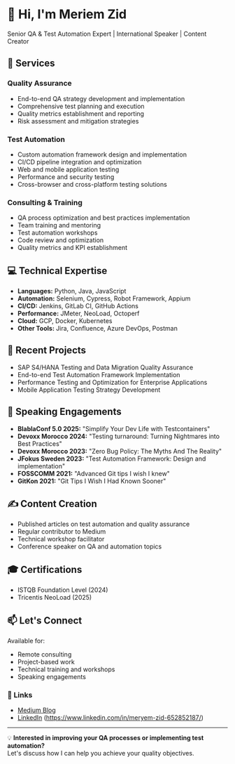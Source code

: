 # 👋 Hi, I'm Meriem Zid

Senior QA & Test Automation Expert | International Speaker | Content Creator

## 🚀 Services

### Quality Assurance
- End-to-end QA strategy development and implementation
- Comprehensive test planning and execution
- Quality metrics establishment and reporting
- Risk assessment and mitigation strategies

### Test Automation
- Custom automation framework design and implementation
- CI/CD pipeline integration and optimization
- Web and mobile application testing
- Performance and security testing
- Cross-browser and cross-platform testing solutions

### Consulting & Training
- QA process optimization and best practices implementation
- Team training and mentoring
- Test automation workshops
- Code review and optimization
- Quality metrics and KPI establishment

## 💻 Technical Expertise

- **Languages:** Python, Java, JavaScript
- **Automation:** Selenium, Cypress, Robot Framework, Appium
- **CI/CD:** Jenkins, GitLab CI, GitHub Actions
- **Performance:** JMeter, NeoLoad, Octoperf
- **Cloud:** GCP, Docker, Kubernetes
- **Other Tools:** Jira, Confluence, Azure DevOps, Postman

## 🎯 Recent Projects

- SAP S4/HANA Testing and Data Migration Quality Assurance
- End-to-end Test Automation Framework Implementation
- Performance Testing and Optimization for Enterprise Applications
- Mobile Application Testing Strategy Development

## 🎤 Speaking Engagements

- **BlablaConf 5.0 2025:** "Simplify Your Dev Life with Testcontainers"
- **Devoxx Morocco 2024:** "Testing turnaround: Turning Nightmares into Best Practices"
- **Devoxx Morocco 2023:** "Zero Bug Policy: The Myths And The Reality"
- **JFokus Sweden 2023:** "Test Automation Framework: Design and implementation"
- **FOSSCOMM 2021:** "Advanced Git tips I wish I knew"
- **GitKon 2021:** "Git Tips I Wish I Had Known Sooner"

## ✍️ Content Creation

- Published articles on test automation and quality assurance
- Regular contributor to Medium
- Technical workshop facilitator
- Conference speaker on QA and automation topics

## 🎓 Certifications

- ISTQB Foundation Level (2024)
- Tricentis NeoLoad (2025)

## 📫 Let's Connect

Available for:
- Remote consulting
- Project-based work
- Technical training and workshops
- Speaking engagements

### 🔗 Links
- [Medium Blog](https://medium.com/@meriemzaid)
- [LinkedIn](#) (https://www.linkedin.com/in/meryem-zid-652852187/)

---

💡 **Interested in improving your QA processes or implementing test automation?**  
Let's discuss how I can help you achieve your quality objectives.

<!--
**iMeriem/iMeriem** is a ✨ _special_ ✨ repository because its `README.md` (this file) appears on your GitHub profile.

Here are some ideas to get you started:

- 🔭 I’m currently working on ...
- 🌱 I’m currently learning ...
- 👯 I’m looking to collaborate on ...
- 🤔 I’m looking for help with ...
- 💬 Ask me about ...
- 📫 How to reach me: ...
- 😄 Pronouns: ...
- ⚡ Fun fact: ...
-->
